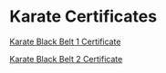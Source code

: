# Karate Certificates

[Karate Black Belt 1 Certificate](https://raw.githubusercontent.com/aakashkr1shna/Certificates/master/Karate%20Black%20Belt%20Dan%201.jpg)


[Karate Black Belt 2 Certificate](https://raw.githubusercontent.com/aakashkr1shna/Karate/master/Karate%20Black%20Belt%20Dan%202.jpg)
